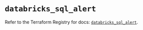# `databricks_sql_alert`

Refer to the Terraform Registry for docs: [`databricks_sql_alert`](https://registry.terraform.io/providers/databricks/databricks/1.93.0/docs/resources/sql_alert).
